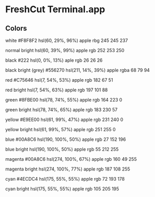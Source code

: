 # FreshCut Terminal.app

## Colors

white
#F8F8F2
hsl(60, 29%, 96%)
apple rbg 245 245 237

normal bright
hsl(60, 39%, 99%)
apple rgb 252 253 250

black
#222
hsl(0, 0%, 13%)
aple rgb 26 26 26

black bright
(grey)
#556270
hsl(211, 14%, 39%)
apple rgba 68 79 94

red
#C75646
hsl(7, 54%, 53%)
apple rgb 182 67 51

red bright
hsl(7, 54%, 63%)
apple rgb 197 101 88

green
#8FBE00
hsl(78, 74%, 55%)
apple rgb 164 223 0

green bright
hsl(78, 74%, 65%)
apple rgb 183 230 57

yellow
#E9EE00
hsl(61, 99%, 47%)
apple rgb 231 240 0

yellow bright
hsl(61, 99%, 57%)
apple rgb 251 255 0

blue
#00A8C6
hsl(190, 100%, 50%)
apple rgb 27 152 196

blue bright
hsl(190, 100%, 50%)
apple rgb 55 212 255

magenta
#00A8C6
hsl(274, 100%, 67%)
apple rgb 160 49 255

magenta bright
hsl(274, 100%, 77%)
apple rgb 187 108 255

cyan
#4ECDC4
hsl(175, 55%, 55%)
apple rgb 72 193 178

cyan bright
hsl(175, 55%, 55%)
apple rgb 105 205 195
